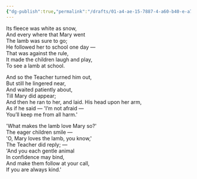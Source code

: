 ```yaml
---
{"dg-publish":true,"permalink":"/drafts/01-a4-ae-15-7887-4-a60-b40-e-a7804568-e8-bc/","dgHomeLink":true,"dgPassFrontmatter":false}
---
```


Its fleece was white as snow,  
And every where that Mary went  
The lamb was sure to go;  
He followed her to school one day —  
That was against the rule,  
It made the children laugh and play,  
To see a lamb at school.  

And so the Teacher turned him out,  
But still he lingered near,  
And waited patiently about,  
Till Mary did appear;  
And then he ran to her, and laid. 
His head upon her arm,  
As if he said — 'I’m not afraid —  
You’ll keep me from all harm.'

'What makes the lamb love Mary so?'  
The eager children smile —  
'O, Mary loves the lamb, you know,'  
The Teacher did reply; —  
'And you each gentle animal  
In confidence may bind,  
And make them follow at your call,  
If you are always kind.'